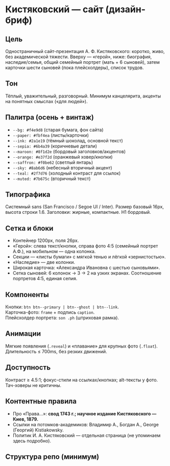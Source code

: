 # Кистяковский — сайт (дизайн-бриф)

## Цель
Одностраничный сайт-презентация А. Ф. Кистяковского: коротко, живо, без академической тяжести. Вверху — «герой», ниже: биография, наследие/семья, общий семейный портрет (мать + 6 сыновей), затем карточки шести сыновей (пока плейсхолдеры), список трудов.

## Тон
Тёплый, уважительный, разговорный. Минимум канцелярита, акценты на понятных смыслах («для людей»).

## Палитра (осень + винтаж)
- `--bg: #f4e9d8` (старая бумага, фон сайта)
- `--paper: #fbf4ea` (листы/карточки)
- `--ink: #2a1e19` (тёмный шоколад, основной текст)
- `--sepia: #6b4a39` (коричневые детали)
- `--maroon: #8f1d2e` (бордовый заголовков/акцентов)
- `--orange: #e37f2d` (оранжевый ховер/кнопки)
- `--saffron: #f0be62` (светлый янтарь)
- `--sky: #8ab6d6` (небесный вторичный акцент)
- `--teal: #2f7d76` (холодный контраст для ссылок)
- `--muted: #7b675c` (вторичный текст)

## Типографика
Системный sans (San Francisco / Segoe UI / Inter). Размер базовый 16px, высота строки 1.6. Заголовки: жирные, компактные. H1 бордовый.

## Сетка и блоки
- Контейнер 1200px, поля 26px.
- «Герой»: слева текст/кнопки, справа фото 4:5 (семейный портрет А.Ф.), на мобильном — одна колонка.
- Секции — «листы бумаги» с мягкой тенью и лёгкой «зернистостью».
- «Наследие» — две колонки.
- Широкая карточка: «Александра Ивановна с шестью сыновьями».
- Сетка сыновей: 6 колонок → 3 → 2 на узких экранах. Соотношение портретов 4:5, единая сепия.

## Компоненты
Кнопки: `btn btn--primary | btn--ghost | btn--link`.  
Карточка-фото: `frame` + подпись `caption`.  
Плейсхолдер портрета: `son .ph` (штриховая рамка).

## Анимации
Мягкие появления (`.reveal`) и «плавание» для крупных фото (`.float`). Длительность ≤ 700ms, без резких движений.

## Доступность
Контраст ≥ 4.5:1; фокус-стили на ссылках/кнопках; alt-тексты у фото. Тач-ховеры не критичны.

## Контентные правила
- Про «Права…»: **свод 1743 г.; научное издание Кистяковского — Киев, 1879.**
- Ссылки на потомков-академиков: Владимир А., Богдан А., George (Георгий) Kistiakowsky.
- Политик И. А. Кистяковский — отдельная страница (не упоминаем здесь подробно).

## Структура репо (минимум)
